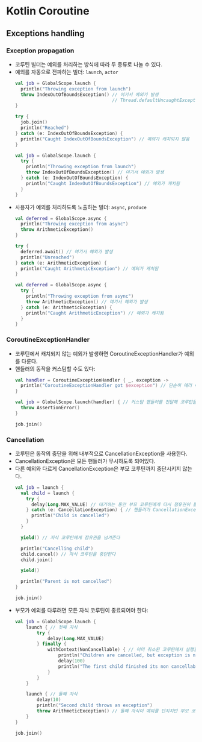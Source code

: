 # Kotlin Coroutine

## Exceptions handling

### Exception propagation

* 코루틴 빌더는 예외를 처리하는 방식에 따라 두 종류로 나눌 수 있다.
* 예외를 자동으로 전파하는 빌더: `launch`, `actor`
  ```kotlin
  val job = GlobalScope.launch {
    println("Throwing exception from launch")
    throw IndexOutOfBoundsException() // 여기서 예외가 발생
                                      // Thread.defaultUncaughtExceptionHandler에 의해 에러가 출력됨
  }
  
  try {
    job.join()
    println("Reached")
  } catch (e: IndexOutOfBoundsException) {
    println("Caught IndexOutOfBoundsException") // 예외가 캐치되지 않음
  }
  ```
  ```kotlin
  val job = GlobalScope.launch {
    try {
      println("Throwing exception from launch")
      throw IndexOutOfBoundsException() // 여기서 예외가 발생
    } catch (e: IndexOutOfBoundsException) {
      println("Caught IndexOutOfBoundsException") // 예외가 캐치됨
    }
  } 
  ```
* 사용자가 예외를 처리하도록 노출하는 빌더: `async`, `produce`
  ```kotlin
  val deferred = GlobalScope.async {
    println("Throwing exception from async")
    throw ArithmeticException()
  }
  
  try {
    deferred.await() // 여기서 예외가 발생
    println("Unreached")
  } catch (e: ArithmeticException) {
    println("Caught ArithmeticException") // 예외가 캐치됨
  }
  ```
  ```kotlin
  val deferred = GlobalScope.async {
    try {
      println("Throwing exception from async")
      throw ArithmeticException() // 여기서 예외가 발생
    } catch (e: ArithmeticException) {
      println("Caught ArithmeticException") // 예외가 캐치됨
    }
  } 
  ```

### CoroutineExceptionHandler

* 코루틴에서 캐치되지 않는 예외가 발생하면 CoroutineExceptionHandler가 예외를 다룬다.
* 핸들러의 동작을 커스텀할 수도 있다:
  ```kotlin
  val handler = CoroutineExceptionHandler { _, exception -> 
    println("CoroutineExceptionHandler got $exception") // 단순히 에러 메시지를 출력하는 커스텀 핸들러
  }

  val job = GlobalScope.launch(handler) { // 커스텀 핸들러를 전달해 코루틴을 만든다
    throw AssertionError()
  }

  job.join()
  ```

### Cancellation

* 코루틴은 동작의 중단을 위해 내부적으로 CancellationException을 사용한다.
* CancellationException은 모든 핸들러가 무시하도록 되어있다.
* 다른 예외와 다르게 CancellationException은 부모 코루틴까지 중단시키지 않는다.
  ```kotlin
  val job = launch {
    val child = launch {
      try {
        delay(Long.MAX_VALUE) // 대기하는 동안 부모 코루틴에게 다시 점유권이 돌아간다
      } catch (e: CancellationException) { // 핸들러가 CancellationException을 무시하기 때문에 직접 캐치한다
        println("Child is cancelled")
      }
    }

    yield() // 자식 코루틴에게 점유권을 넘겨준다

    println("Cancelling child")
    child.cancel() // 자식 코루틴을 중단한다
    child.join()

    yield()

    println("Parent is not cancelled")
  }
  
  job.join()
  ```
* 부모가 예외를 다루려면 모든 자식 코루틴이 종료되어야 한다:
  ```kotlin
  val job = GlobalScope.launch {
      launch { // 첫째 자식
          try {
              delay(Long.MAX_VALUE)
          } finally {
              withContext(NonCancellable) { // 이미 취소된 코루틴에서 실행할 컨텍스트
                  println("Children are cancelled, but exception is not handled until all children terminate")
                  delay(100)
                  println("The first child finished its non cancellable block")
              }
          }
      }

      launch { // 둘째 자식
          delay(10)
          println("Second child throws an exception")
          throw ArithmeticException() // 둘째 자식이 예외를 던지지만 부모 코루틴이 예외를 다루지 않는다.
      }
  }

  job.join()
  ```
